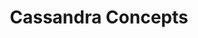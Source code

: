 ---
title: Cassandra Concepts
menu:
  docs_{{ .version }}:
    identifier: guides-cassandra-concepts
    name: Concepts
    parent: guides-cassandra
    weight: 20
menu_name: docs_{{ .version }}
---